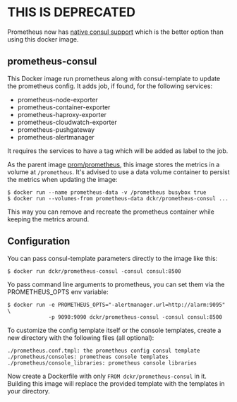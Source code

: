 # THIS IS DEPRECATED
Prometheus now has [native consul support](http://prometheus.io/docs/operating/configuration/#consul-sd-configurations-consul_sd_config) which is the better option than using this docker image.

## prometheus-consul

This Docker image run prometheus along with consul-template to update
the prometheus config. It adds job, if found, for the following
services:

- prometheus-node-exporter
- prometheus-container-exporter
- prometheus-haproxy-exporter
- prometheus-cloudwatch-exporter
- prometheus-pushgateway
- prometheus-alertmanager

It requires the services to have a tag which will be added as label to
the job.

As the parent image [prom/prometheus](https://hub.docker.com/u/prom/prometheus),
this image stores the metrics in a volume at `/prometheus`. It's
advised to use a data volume container to persist the metrics when
updating the image:

    $ docker run --name prometheus-data -v /prometheus busybox true
    $ docker run --volumes-from prometheus-data dckr/prometheus-consul ...

This way you can remove and recreate the prometheus container while
keeping the metrics around.

## Configuration
You can pass consul-template parameters directly to the image like
this:

    $ docker run dckr/prometheus-consul -consul consul:8500

Yo pass command line arguments to prometheus, you can set them via the
PROMETHEUS_OPTS env variable:

    $ docker run -e PROMETHEUS_OPTS="-alertmanager.url=http://alarm:9095" \
                 -p 9090:9090 dckr/prometheus-consul -consul consul:8500

To customize the config template itself or the console templates,
create a new directory with the following files (all optional):

    ./prometheus.conf.tmpl: the prometheus config consul template
    ./prometheus/consoles: prometheus console templates
    ./prometheus/console_libraries: prometheus console libraries

Now create a Dockerfile with only `FROM dckr/prometheus-consul` in it.
Building this image will replace the provided template with the
templates in your directory.
